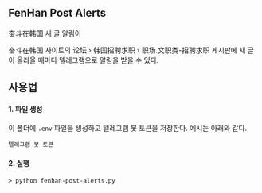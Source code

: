 ## FenHan Post Alerts

奋斗在韩国 새 글 알림이

奋斗在韩国 사이트의 论坛 › 韩国招聘求职 › 职场.文职类-招聘求职 게시판에 새 글이 올라올 때마다 텔레그램으로 알림을 받을 수 있다.

## 사용법

#### 1. 파일 생성
이 폴더에 `.env` 파일을 생성하고 텔레그램 봇 토큰을 저장한다. 예시는 아래와 같다.

```
텔레그램 봇 토큰
```

#### 2. 실행
```shell
> python fenhan-post-alerts.py
```